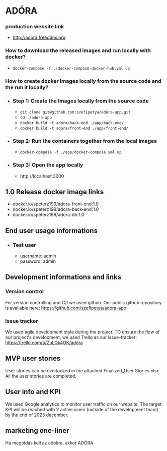 # ADÓRA
### production website link
- http://adora.freeddns.org
### How to download the released images and run locally with docker?
 - ```docker-compose -f .\docker-compose-docker-hub.yml up```

### How to create docker Images locally from the source code and the run it locally?

- ### Step 1: Create the Images locally from the source code
    - ```git clone git@github.com:szefipetya/adora-app.git```
    - ```cd ./adora-app```
    - ```docker build -t adora/back-end ./app/back-end/```
    - ```docker build -t adora/front-end ./app/front-end/```
- ### Step 2: Run the containers together from the local images
    - ```docker-compose -f ./app/docker-compose.yml up```
- ### Step 3: Open the app locally
    - http://localhost:3000

## 1.0 Release docker image links
- docker.io/speterz199/adora-front-end:1.0
- docker.io/speterz199/adora-back-end:1.0
- docker.io/speterz199/adora-db:1.0

## End user usage informations
- ### Test user
    - username: admin
    - password: admin

## Development informations and links
### Version control
For version controlling and C/I we used github. Our public github repository is available here: https://github.com/szefipetya/adora-app

### Issue tracker
We used agile development style during the project. TO ensure the flow of our project's development, we used Trello as our issue-tracker: https://trello.com/b/ZuLQk4OK/adóra


## MVP user stories
User stories can be overlooked in the attached Finalized_User Stories.xlsx
All the user stories are completed.

## User info and KPI 
We used Google analytics to monitor user traffic on our website.
The target KPI will be reached with 2 active users (outside of the development team) by the end of 2023 december.

## marketing one-liner
Ha megoldás kell az adókra, akkor ADÓRA